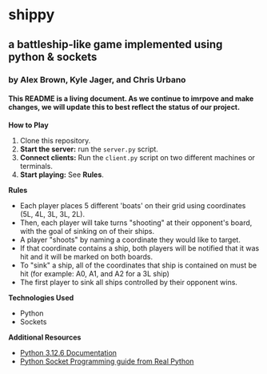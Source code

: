 # shippy
## a battleship-like game implemented using python & sockets
### by Alex Brown, Kyle Jager, and Chris Urbano
#### This README is a living document. As we continue to imrpove and make changes, we will update this to best reflect the status of our project.
**How to Play**
1. Clone this repository.
2. **Start the server:** run the `server.py` script.
3. **Connect clients:** Run the `client.py` script on two different machines or terminals.
4. **Start playing:** See **Rules**.

**Rules**
* Each player places 5 different 'boats' on their grid using coordinates (5L, 4L, 3L, 3L, 2L).
* Then, each player will take turns "shooting" at their opponent's board, with the goal of sinking on of their ships.
* A player "shoots" by naming a coordinate they would like to target.
* If that coordinate contains a ship, both players will be notified that it was hit and it will be marked on both boards.
* To "sink" a ship, all of the coordinates that ship is contained on must be hit (for example: A0, A1, and A2 for a 3L ship)
* The first player to sink all ships controlled by their opponent wins.

**Technologies Used**
* Python
* Sockets

**Additional Resources**
* [Python 3.12.6 Documentation](https://docs.python.org/3/)
* [Python Socket Programming guide from Real Python](https://realpython.com/python-sockets/)
